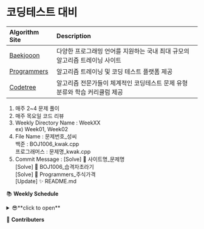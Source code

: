# 코딩테스트 대비


|**Algorithm Site**|**Description**|
|:---|:---|
|[Baekjooon](https://www.acmicpc.net/)|다양한 프로그래밍 언어를 지원하는 국내 최대 규모의 알고리즘 트레이닝 사이트|
|[Programmers](https://programmers.co.kr/)|알고리즘 트레이닝 및 코딩 테스트 플랫폼 제공|
|[Codetree](https://www.codetree.ai/)|알고리즘 전문가들이 체계적인 코딩테스트 문제 유형 분류와 학습 커리큘럼 제공|  

  
1. 매주 2~4 문제 풀이  
2. 매주 목요일 코드 리뷰  
3. Weekly Directory Name : WeekXX  
ex) Week01, Week02  
4. File Name : 문제번호_성씨  
백준 : BOJ1006_kwak.cpp  
프로그래머스 : 문제명_kwak.cpp  
5. Commit Message : [Solve] 💯 사이트명_문제명  
  [Solve] 💯 BOJ1006_습격자초라기  
  [Solve] 💯 Programmers_주식가격  
  [Update] ✨ README.md  

📚 **Weekly Schedule**
<details>
<summary>😎**click to open**</summary>
<div markdown="1">

week01

</div>
</details>

🤝 **Contributers**
